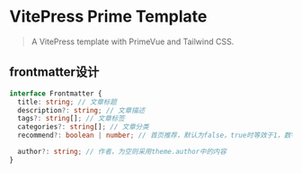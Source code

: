 # VitePress Prime Template

> A VitePress template with PrimeVue and Tailwind CSS.

## frontmatter设计

```typescript
interface Frontmatter {
  title: string; // 文章标题
  description?: string; // 文章描述
  tags?: string[]; // 文章标签
  categories?: string[]; // 文章分类
  recommend?: boolean | number; // 首页推荐，默认为false，true时等效于1，数字越大越靠前

  author?: string; // 作者，为空则采用theme.author中的内容
}
```
